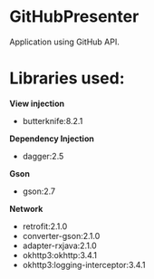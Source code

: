 # GitHubPresenter
Application using GitHub API.

<h1>Libraries used:</h1>
<b>View injection</b>
<ul>
<li>butterknife:8.2.1</li>
</ul>
<b>Dependency Injection</b>
<ul>
<li>dagger:2.5</li>
</ul>
<b>Gson</b>
<ul>
<li>gson:2.7</li>
</ul>
<b>Network</b>
<ul>
<li>retrofit:2.1.0</li>
<li>converter-gson:2.1.0</li>
<li>adapter-rxjava:2.1.0</li>
<li>okhttp3:okhttp:3.4.1</li>
<li>okhttp3:logging-interceptor:3.4.1</li>
</ul>
